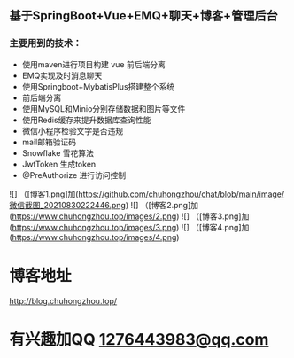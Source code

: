 ## 基于SpringBoot+Vue+EMQ+聊天+博客+管理后台
### 主要用到的技术：
- 使用maven进行项目构建 vue 前后端分离
- EMQ实现及时消息聊天
- 使用Springboot+MybatisPlus搭建整个系统 
- 前后端分离
- 使用MySQL和Minio分别存储数据和图片等文件
- 使用Redis缓存来提升数据库查询性能
- 微信小程序检验文字是否违规
- mail邮箱验证码
- Snowflake 雪花算法
- JwtToken  生成token
- @PreAuthorize 进行访问控制

![] （[博客1.png]加(https://github.com/chuhongzhou/chat/blob/main/image/微信截图_20210830222446.png)
![] （[博客2.png]加(https://www.chuhongzhou.top/images/2.png)
![] （[博客3.png]加(https://www.chuhongzhou.top/images/3.png)
![] （[博客4.png]加(https://www.chuhongzhou.top/images/4.png)


# 博客地址
http://blog.chuhongzhou.top/


# 有兴趣加QQ 1276443983@qq.com




